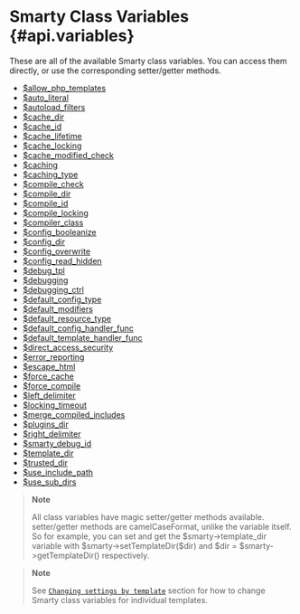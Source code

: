Smarty Class Variables {#api.variables}
======================

These are all of the available Smarty class variables. You can access
them directly, or use the corresponding setter/getter methods.

- [$allow_php_templates](./api-variables/variable-allow-php-templates.md)
- [$auto_literal](./api-variables/variable-auto-literal.md)
- [$autoload_filters](./api-variables/variable-autoload-filters.md)
- [$cache_dir](./api-variables/variable-cache-dir.md)
- [$cache_id](./api-variables/variable-cache-id.md)
- [$cache_lifetime](./api-variables/variable-cache-lifetime.md)
- [$cache_locking](./api-variables/variable-cache-locking.md)
- [$cache_modified_check](./api-variables/variable-cache-modified-check.md)
- [$caching](./api-variables/variable-caching.md)
- [$caching_type](./api-variables/variable-caching-type.md)
- [$compile_check](./api-variables/variable-compile-check.md)
- [$compile_dir](./api-variables/variable-compile-dir.md)
- [$compile_id](./api-variables/variable-compile-id.md)
- [$compile_locking](./api-variables/variable-compile-locking.md)
- [$compiler_class](./api-variables/variable-compiler-class.md)
- [$config_booleanize](./api-variables/variable-config-booleanize.md)
- [$config_dir](./api-variables/variable-config-dir.md)
- [$config_overwrite](./api-variables/variable-config-overwrite.md)
- [$config_read_hidden](./api-variables/variable-config-read-hidden.md)
- [$debug_tpl](./api-variables/variable-debug-template.md)
- [$debugging](./api-variables/variable-debugging.md)
- [$debugging_ctrl](./api-variables/variable-debugging-ctrl.md)
- [$default_config_type](./api-variables/variable-default-config-type.md)
- [$default_modifiers](./api-variables/variable-default-modifiers.md)
- [$default_resource_type](./api-variables/variable-default-resource-type.md)
- [$default_config_handler_func](./api-variables/variable-default-config-handler-func.md)
- [$default_template_handler_func](./api-variables/variable-default-template-handler-func.md)
- [$direct_access_security](./api-variables/variable-direct-access-security.md)
- [$error_reporting](./api-variables/variable-error-reporting.md)
- [$escape_html](./api-variables/variable-escape-html.md)
- [$force_cache](./api-variables/variable-force-cache.md)
- [$force_compile](./api-variables/variable-force-compile.md)
- [$left_delimiter](./api-variables/variable-left-delimiter.md)
- [$locking_timeout](./api-variables/variable-locking-timeout.md)
- [$merge_compiled_includes](./api-variables/variable-merge-compiled-includes.md)
- [$plugins_dir](./api-variables/variable-plugins-dir.md)
- [$right_delimiter](./api-variables/variable-right-delimiter.md)
- [$smarty_debug_id](./api-variables/variable-smarty-debug-id.md)
- [$template_dir](./api-variables/variable-template-dir.md)
- [$trusted_dir](./api-variables/variable-trusted-dir.md)
- [$use_include_path](./api-variables/variable-use-include-path.md)
- [$use_sub_dirs](./api-variables/variable-use-sub-dirs.md)

> **Note**
>
> All class variables have magic setter/getter methods available.
> setter/getter methods are camelCaseFormat, unlike the variable itself.
> So for example, you can set and get the \$smarty-\>template\_dir
> variable with \$smarty-\>setTemplateDir(\$dir) and \$dir =
> \$smarty-\>getTemplateDir() respectively.

> **Note**
>
> See
> [`Changing settings by template`](./advanced-features/advanced-features-template-settings.md)
> section for how to change Smarty class variables for individual
> templates.
